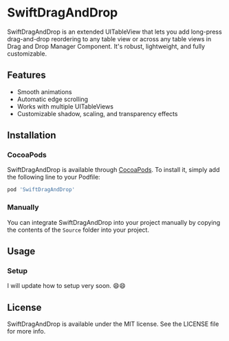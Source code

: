 # SwiftDragAndDrop

SwiftDragAndDrop is an extended UITableView that lets you add long-press drag-and-drop reordering to any table view or across any table views in Drag and Drop Manager Component. It's robust, lightweight, and fully customizable.

## Features

- Smooth animations
- Automatic edge scrolling
- Works with multiple UITableViews
- Customizable shadow, scaling, and transparency effects

## Installation

### CocoaPods

SwiftDragAndDrop is available through [CocoaPods](https://cocoapods.org). To install
it, simply add the following line to your Podfile:

```ruby
pod 'SwiftDragAndDrop'
```

### Manually

You can integrate SwiftDragAndDrop into your project manually by copying the contents of the `Source` folder into your project.

## Usage

### Setup

I will update how to setup very soon. 😄😄

## License

SwiftDragAndDrop is available under the MIT license. See the LICENSE file for more info.
